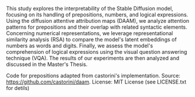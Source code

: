 This study explores the interpretability of the Stable Diffusion model, focusing on its handling of prepositions, numbers, and logical expressions. Using the diffusion attentive attribution maps (DAAM), we analyze attention patterns for prepositions and their overlap with related syntactic elements. Concerning numerical representations, we leverage representational similarity analysis (RSA) to compare the model's latent embeddings of numbers as words and digits. Finally, we assess the model's comprehension of logical expressions using the visual question answering technique (VQA). The results of our experiments are then analyzed and discussed in the Master's Thesis.

Code for prepositions adapted from castorini's implementation. Source: https://github.com/castorini/daam. License: MIT License (see LICENSE.txt for detils)
